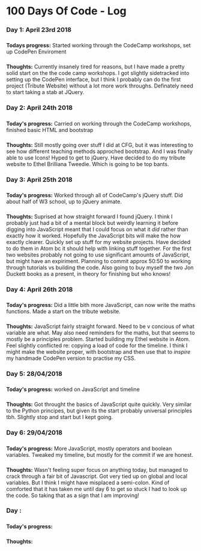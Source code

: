 # 100 Days Of Code - Log

### Day 1: April 23rd 2018
#####
**Todays progress:** Started working through the CodeCamp workshops, set up CodePen Enviroment 
###
**Thoughts:** Currently insanely tired for reasons, but I have made a pretty solid start on the the code camp workshops. I got slightly sidetracked into setting up the CodePen interface, but I think I probably can do the first project (Tribute Website) without a lot more work throughs. Definately need to start taking a stab at JQuery.

### Day 2: April 24th 2018
#####
**Today's progress:** Carried on working through the CodeCamp workshops, finished basic HTML and bootstrap 
###
**Thoughts:** Still mostly going over stuff I did at CFG, but it was interesting to see how different teaching methods approched bootstrap. And I was finally able to use Icons! Hyped to get to jQuery. Have decided to do my tribute website to Ethel Brilliana Tweedie. Which is going to be top bants. 


### Day 3: April 25th 2018 
#####
**Today's progress:** Worked through all of CodeCamp's jQuery stuff. Did about half of W3 school, up to jQuery animate. 
###
**Thoughts:** Suprised at how straight forward I found jQuery. I think I probably just had a bit of a mental block but weirdly learning it before digging into JavaScript meant that I could focus on what it *did* rather than exactly how it worked. Hopefully the JavaScript bits will make the how exactly clearer. Quickly set up stuff for my website projects. Have decided to do them in Atom bc it should help with linking stuff together. For the first two websites probably not going to use significant amounts of JavaScript, but might have an expiriment. Planning to commit approx 50:50 to working through tutorials vs building the code. Also going to buy myself the two Jon Duckett books as a present, in theory for finishing but who knows!

### Day 4: April 26th 2018
#####
**Today's progress:** Did a little bith more JavaScript, can now write the maths functions. Made a start on the tribute website. 
###
**Thoughts:** JavaScript fairly straight forward. Need to be v concious of what variable are what. May also need reminders for the maths, but that seems to mostly be a principles problem. Started building my Ethel website in Atom. Feel slightly conflicted re: copying a load of code for the timeline. I think I might make the website proper, with bootstrap and then use that to *inspire* my handmade CodePen version to practise my CSS. 


### Day 5: 28/04/2018
#####
**Today's progress:** worked on JavaScript and timeline
###
**Thoughts:** Got throught the basics of JavaScript quite quickly. Very similar to the Python principes, but given its the start probably universal principles tbh. Slightly stop and start but I kept going.


### Day 6: 29/04/2018
#####
**Today's progress:** More JavaScript, mostly operators and boolean variables. Tweaked my timeline, but mostly for the commit if we are honest.
###
**Thoughts:** Wasn't feeling super focus on anything today, but managed to crack through a fair bit of Javascript. Got very tied up on global and local variables. But I think I might have misplaced a semi-colon. Kind of comforted that it has taken me until day 6 to get so stuck I had to look up the code. So taking that as a sign that I am improving! 


### Day :
#####
**Today's progress:**
###
**Thoughts:**
